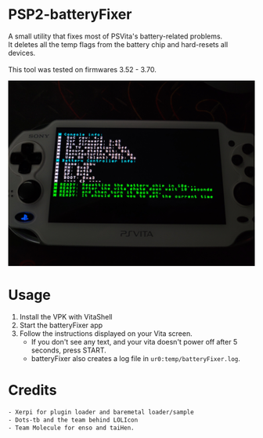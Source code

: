 # PSP2-batteryFixer
A small utility that fixes most of PSVita's battery-related problems.
<br>
It deletes all the temp flags from the battery chip and hard-resets all devices.
</br>
<br>
This tool was tested on firmwares 3.52 - 3.70.
</br>

![ref0](https://github.com/SKGleba/PSP2-batteryFixer/raw/master/screen/screen1.jpg)

# Usage
1) Install the VPK with VitaShell
2) Start the batteryFixer app
3) Follow the instructions displayed on your Vita screen.
	- If you don't see any text, and your vita doesn't power off after 5 seconds, press START.
	- batteryFixer also creates a log file in ```ur0:temp/batteryFixer.log```.

# Credits
	- Xerpi for plugin loader and baremetal loader/sample
	- Dots-tb and the team behind LOLIcon
	- Team Molecule for enso and taiHen.
